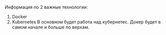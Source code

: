 Информация по 2 важные технологии:
1) Docker
2) Kubernetes
В основном будет работа над кубернетес. Докер будет в самом начале и больше по верхам.
